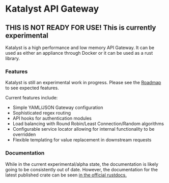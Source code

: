 # Katalyst API Gateway

## THIS IS NOT READY FOR USE! This is currently experimental

Katalyst is a high performance and low memory API Gateway. It can be used as either an
appliance through Docker or it can be used as a rust library.

### Features

Katalyst is still an experimental work in progress. Please see the [Roadmap](ROADMAP.md)
to see expected features.

Current features include:

* Simple YAML/JSON Gateway configuration
* Sophisticated regex routing
* API hooks for authentication modules
* Load balancing with Round Robin/Least Connection/Random algorithms
* Configurable service locator allowing for internal functionality to be overridden
* Flexible templating for value replacement in downstream requests

### Documentation

While in the current experimental/alpha state, the documentation is likely going to be consistently
out of date. However, the documentation for the latest published crate can be seen [in the official rustdocs.](https://docs.rs/katalyst/)